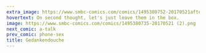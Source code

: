 ```yaml
---
extra_image: https://www.smbc-comics.com/comics/1495380752-20170521after (1).png
hovertext: On second thought, let's just leave them in the box.
image: https://www.smbc-comics.com/comics/1495380735-20170521 (2).png
next_comic: a-talk
prev_comic: phone-sex
title: Gedankendouche
---
```


